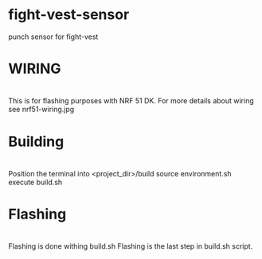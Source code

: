 # fight-vest-sensor
punch sensor for fight-vest

#
# WIRING
#
This is for flashing purposes with NRF 51 DK.
For more details about wiring see nrf51-wiring.jpg

#
# Building
#
Position the terminal into <project_dir>/build
source environment.sh
execute build.sh

#
# Flashing
#
Flashing is done withing build.sh
Flashing is the last step in build.sh script.
